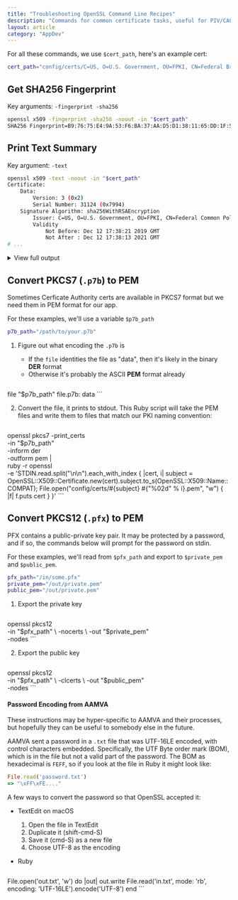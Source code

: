 ```yaml
---
title: "Troubleshooting OpenSSL Command Line Recipes"
description: "Commands for common certificate tasks, useful for PIV/CAC or AAMVA credentials"
layout: article
category: "AppDev"
---
```


For all these commands, we use `$cert_path`, here's an example cert:

```bash
cert_path="config/certs/C=US, O=U.S. Government, OU=FPKI, CN=Federal Bridge CA G4.pem"
```

## Get SHA256 Fingerprint

Key arguments: `-fingerprint -sha256`

```bash
openssl x509 -fingerprint -sha256 -noout -in "$cert_path"
SHA256 Fingerprint=B9:76:75:E4:9A:53:F6:BA:37:AA:D5:D1:38:11:65:DD:1F:5D:9F:9C:DE:52:3C:38:28:B5:4D:B0:96:34:17:7F
```

## Print Text Summary

Key argument: `-text`

```bash
openssl x509 -text -noout -in "$cert_path"
Certificate:
    Data:
        Version: 3 (0x2)
        Serial Number: 31124 (0x7994)
    Signature Algorithm: sha256WithRSAEncryption
        Issuer: C=US, O=U.S. Government, OU=FPKI, CN=Federal Common Policy CA
        Validity
            Not Before: Dec 12 17:38:21 2019 GMT
            Not After : Dec 12 17:38:13 2021 GMT
# ...
```
<details>
  <summary>
    View full output
  </summary>
<pre><code>Certificate:
    Data:
        Version: 3 (0x2)
        Serial Number: 31124 (0x7994)
    Signature Algorithm: sha256WithRSAEncryption
        Issuer: C=US, O=U.S. Government, OU=FPKI, CN=Federal Common Policy CA
        Validity
            Not Before: Dec 12 17:38:21 2019 GMT
            Not After : Dec 12 17:38:13 2021 GMT
        Subject: C=US, O=U.S. Government, OU=FPKI, CN=Federal Bridge CA G4
        Subject Public Key Info:
            Public Key Algorithm: rsaEncryption
                Public-Key: (2048 bit)
                Modulus:
                    00:e5:27:14:58:00:81:01:40:68:61:89:4c:cd:31:
                    65:ab:55:44:af:c9:0e:0b:73:ee:a5:b6:af:8b:ea:
                    5f:b4:db:7c:0e:b1:af:95:15:d7:33:09:42:50:1d:
                    3f:6f:ef:98:14:5d:0f:91:42:91:4e:ce:fa:7c:c6:
                    9e:a3:cf:ba:c6:b5:28:fd:6a:fa:cf:c3:79:fd:73:
                    69:e1:92:0f:2c:1d:08:58:c9:f9:33:32:b5:cc:ab:
                    18:77:43:01:0b:84:c1:b0:64:75:10:64:c6:56:af:
                    c5:6b:d1:5c:31:f0:37:5d:84:6c:72:43:0a:72:bf:
                    b1:ae:b2:35:70:27:bf:6a:11:db:88:df:c7:e5:ea:
                    1c:5a:8e:ef:0b:ad:f3:7c:a0:11:5e:0e:15:a9:00:
                    ce:83:8a:9d:2f:63:ad:13:2b:6c:a6:56:84:6f:23:
                    cc:f2:dc:6c:b8:7e:33:a5:49:b9:e3:c0:da:5f:d2:
                    49:ce:c8:a5:d8:c5:80:9d:99:49:88:6d:e5:59:7d:
                    f2:0a:fa:93:71:89:dc:7d:ea:48:43:e8:5f:ea:e7:
                    0f:fb:42:72:39:d2:ca:e9:28:65:11:ce:19:09:80:
                    68:20:6f:64:9f:03:b7:72:61:53:69:b6:f9:74:d4:
                    1e:dd:c3:0d:df:d3:6b:eb:52:89:75:55:4c:27:fb:
                    7e:df
                Exponent: 65537 (0x10001)
        X509v3 extensions:
            X509v3 Basic Constraints: critical
                CA:TRUE
            Authority Information Access: 
                CA Issuers - URI:http://http.fpki.gov/fcpca/caCertsIssuedTofcpca.p7c

            X509v3 Policy Mappings: 
                2.16.840.1.101.3.2.1.3.6:2.16.840.1.101.3.2.1.3.3, 2.16.840.1.101.3.2.1.3.7:2.16.840.1.101.3.2.1.3.12, 2.16.840.1.101.3.2.1.3.16:2.16.840.1.101.3.2.1.3.4, 2.16.840.1.101.3.2.1.3.8:2.16.840.1.101.3.2.1.3.37, 2.16.840.1.101.3.2.1.3.36:2.16.840.1.101.3.2.1.3.38
            X509v3 Certificate Policies: 
                Policy: 2.16.840.1.101.3.2.1.3.6
                Policy: 2.16.840.1.101.3.2.1.3.7
                Policy: 2.16.840.1.101.3.2.1.3.8
                Policy: 2.16.840.1.101.3.2.1.3.13
                Policy: 2.16.840.1.101.3.2.1.3.16
                Policy: 2.16.840.1.101.3.2.1.3.1
                Policy: 2.16.840.1.101.3.2.1.3.2
                Policy: 2.16.840.1.101.3.2.1.3.14
                Policy: 2.16.840.1.101.3.2.1.3.15
                Policy: 2.16.840.1.101.3.2.1.3.17
                Policy: 2.16.840.1.101.3.2.1.3.18
                Policy: 2.16.840.1.101.3.2.1.3.19
                Policy: 2.16.840.1.101.3.2.1.3.20
                Policy: 2.16.840.1.101.3.2.1.3.36
                Policy: 2.16.840.1.101.3.2.1.3.39
                Policy: 2.16.840.1.101.3.2.1.3.40
                Policy: 2.16.840.1.101.3.2.1.3.41

            Subject Information Access: 
                CA Repository - URI:http://repo.fpki.gov/bridge/caCertsIssuedByfbcag4.p7c

            X509v3 Policy Constraints: critical
                Require Explicit Policy:0, Inhibit Policy Mapping:2
            X509v3 Inhibit Any Policy: critical
                0
            X509v3 Key Usage: critical
                Certificate Sign, CRL Sign
            X509v3 Authority Key Identifier: 
                keyid:AD:0C:7A:75:5C:E5:F3:98:C4:79:98:0E:AC:28:FD:97:F4:E7:02:FC

            X509v3 CRL Distribution Points: 

                Full Name:
                  URI:http://http.fpki.gov/fcpca/fcpca.crl

            X509v3 Subject Key Identifier: 
                79:F0:00:49:EB:7F:77:C2:5D:41:02:65:34:8A:90:23:9B:1E:07:6F
    Signature Algorithm: sha256WithRSAEncryption
         1b:bf:d1:54:a9:14:90:78:96:c4:73:63:79:ea:4b:95:75:87:
         b9:8f:97:e3:77:9a:f6:eb:cd:6e:35:d3:4b:2d:01:e4:8e:f7:
         21:ed:98:18:38:aa:41:a3:17:74:d0:6b:24:95:8b:0c:15:29:
         7b:99:e4:71:2c:3f:f3:05:f4:4f:70:42:ad:22:b0:02:70:bc:
         9d:9a:73:06:03:7d:aa:4d:36:ed:f8:58:2a:ed:a6:8e:12:5c:
         cd:cc:ca:e5:7a:cd:43:de:93:b2:2d:aa:66:95:c4:83:0f:b9:
         0a:72:dd:0a:3d:1d:46:df:2b:16:80:a3:34:e5:4d:4a:45:df:
         f3:a1:5d:07:3f:8d:7a:14:35:6f:cf:50:1f:8a:79:56:a2:6b:
         a2:38:67:36:61:21:8e:7c:1d:81:ee:f0:6e:75:64:b8:9d:a8:
         b8:bb:82:84:bb:ab:e1:84:4a:ae:68:7d:55:c7:ab:29:50:fb:
         c7:1f:50:8d:ec:87:5a:11:d7:ab:65:e7:04:e5:45:1e:e2:e4:
         28:67:a5:19:bf:58:62:8e:20:a2:b7:1a:1c:e6:0c:19:06:86:
         41:5d:f0:da:e0:d2:a7:97:bf:96:6e:1e:52:e7:91:21:da:a8:
         87:70:ec:05:bf:d8:e7:d1:8f:22:bc:ae:67:d9:a0:b8:3e:a5:
         69:88:fd:9a
</code></pre>
</details>

## Convert PKCS7 (`.p7b`) to PEM

Sometimes Cerficate Authority certs are available in PKCS7 format but we need them in PEM format for our app.

For these examples, we'll use a variable `$p7b_path`

```bash
p7b_path="/path/to/your.p7b"
```

1. Figure out what encoding the `.p7b` is

    - If the `file` identities the file as "data", then it's likely in the binary **DER** format
    - Otherwise it's probably the ASCII **PEM** format already

    ```bash
file "$p7b_path"
file.p7b: data
    ```

2. Convert the file, it prints to stdout. This Ruby script will take the PEM files and write them to files that match our PKI naming convention:

    ```bash
openssl pkcs7 -print_certs \
    -in "$p7b_path" \
    -inform der \
    -outform pem | \
    ruby -r openssl \
         -e 'STDIN.read.split("\n\n").each_with_index { |cert, i| subject = OpenSSL::X509::Certificate.new(cert).subject.to_s(OpenSSL::X509::Name::COMPAT); File.open("config/certs/#{subject} #{"%02d" % i}.pem", "w") { |f| f.puts cert } }'
    ```

## Convert PKCS12 (`.pfx`) to PEM

PFX contains a public-private key pair. It may be protected by a password, and if so, the commands
below will prompt for the password on stdin.

For these examples, we'll read from `$pfx_path` and export to `$private_pem` and `$public_pem`.

```bash
pfx_path="/in/some.pfx"
private_pem="/out/private.pem"
public_pem="/out/private.pem"
```

1. Export the private key

    ```bash
openssl pkcs12 \
    -in "$pfx_path" \
    -nocerts \
    -out "$private_pem" \
    -nodes
    ```

2. Export the public key

    ```bash
openssl pkcs12 \
    -in "$pfx_path" \
    -clcerts \
    -out "$public_pem" \
    -nodes
    ```

#### Password Encoding from AAMVA

These instructions may be hyper-specific to AAMVA and their processes, but hopefully they can be
useful to somebody else in the future.

AAMVA sent a password in a `.txt` file that was UTF-16LE encoded, with control characters embedded.
Specifically, the UTF Byte order mark (BOM), which is in the file but not a valid part of the password.
The BOM as hexadecimal is `FEFF`, so if you look at the file in Ruby it might look like:

```ruby
File.read('password.txt')
=> "\xFF\xFE...."
```

A few ways to convert the password so that OpenSSL accepted it:

* TextEdit on macOS

    1. Open the file in TextEdit
    1. Duplicate it (shift-cmd-S)
    1. Save it (cmd-S) as a new file
    1. Choose UTF-8 as the encoding

* Ruby

    ```ruby
File.open('out.txt', 'w') do |out|
    out.write File.read('in.txt', mode: 'rb', encoding: 'UTF-16LE').encode('UTF-8')
end
    ```
